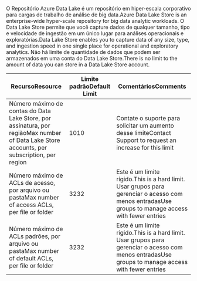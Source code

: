 <span data-ttu-id="3da32-101">O Repositório Azure Data Lake é um repositório em hiper-escala corporativo para cargas de trabalho de análise de big data.</span><span class="sxs-lookup"><span data-stu-id="3da32-101">Azure Data Lake Store is an enterprise-wide hyper-scale repository for big data analytic workloads.</span></span> <span data-ttu-id="3da32-102">O Data Lake Store permite que você capture dados de qualquer tamanho, tipo e velocidade de ingestão em um único lugar para análises operacionais e exploratórias.</span><span class="sxs-lookup"><span data-stu-id="3da32-102">Data Lake Store enables you to capture data of any size, type, and ingestion speed in one single place for operational and exploratory analytics.</span></span> <span data-ttu-id="3da32-103">Não há limite de quantidade de dados que podem ser armazenados em uma conta do Data Lake Store.</span><span class="sxs-lookup"><span data-stu-id="3da32-103">There is no limit to the amount of data you can store in a Data Lake Store account.</span></span>

| <span data-ttu-id="3da32-104">**Recurso**</span><span class="sxs-lookup"><span data-stu-id="3da32-104">**Resource**</span></span> | <span data-ttu-id="3da32-105">**Limite padrão**</span><span class="sxs-lookup"><span data-stu-id="3da32-105">**Default Limit**</span></span> | <span data-ttu-id="3da32-106">**Comentários**</span><span class="sxs-lookup"><span data-stu-id="3da32-106">**Comments**</span></span> |
| --- | --- | --- |
| <span data-ttu-id="3da32-107">Número máximo de contas do Data Lake Store, por assinatura, por região</span><span class="sxs-lookup"><span data-stu-id="3da32-107">Max number of Data Lake Store accounts, per subscription, per region</span></span> |<span data-ttu-id="3da32-108">10</span><span class="sxs-lookup"><span data-stu-id="3da32-108">10</span></span> | <span data-ttu-id="3da32-109">Contate o suporte para solicitar um aumento desse limite</span><span class="sxs-lookup"><span data-stu-id="3da32-109">Contact Support to request an increase for this limit</span></span> |
| <span data-ttu-id="3da32-110">Número máximo de ACLs de acesso, por arquivo ou pasta</span><span class="sxs-lookup"><span data-stu-id="3da32-110">Max number of access ACLs, per file or folder</span></span> |<span data-ttu-id="3da32-111">32</span><span class="sxs-lookup"><span data-stu-id="3da32-111">32</span></span> | <span data-ttu-id="3da32-112">Este é um limite rígido.</span><span class="sxs-lookup"><span data-stu-id="3da32-112">This is a hard limit.</span></span> <span data-ttu-id="3da32-113">Usar grupos para gerenciar o acesso com menos entradas</span><span class="sxs-lookup"><span data-stu-id="3da32-113">Use groups to manage access with fewer entries</span></span> |
| <span data-ttu-id="3da32-114">Número máximo de ACLs padrões, por arquivo ou pasta</span><span class="sxs-lookup"><span data-stu-id="3da32-114">Max number of default ACLs, per file or folder</span></span> |<span data-ttu-id="3da32-115">32</span><span class="sxs-lookup"><span data-stu-id="3da32-115">32</span></span> | <span data-ttu-id="3da32-116">Este é um limite rígido.</span><span class="sxs-lookup"><span data-stu-id="3da32-116">This is a hard limit.</span></span> <span data-ttu-id="3da32-117">Usar grupos para gerenciar o acesso com menos entradas</span><span class="sxs-lookup"><span data-stu-id="3da32-117">Use groups to manage access with fewer entries</span></span> |
